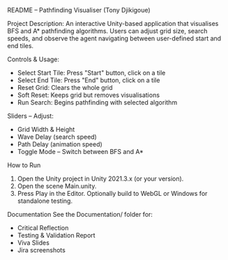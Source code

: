 README – Pathfinding Visualiser (Tony Djikigoue)

Project Description: 
An interactive Unity-based application that visualises BFS and A* pathfinding algorithms. Users can adjust grid size, search speeds, and observe the agent navigating between user-defined start and end tiles.

Controls & Usage:
- Select Start Tile: Press "Start" button, click on a tile
- Select End Tile: Press "End" button, click on a tile
- Reset Grid: Clears the whole grid
- Soft Reset: Keeps grid but removes visualisations
- Run Search: Begins pathfinding with selected algorithm

Sliders – Adjust:
- Grid Width & Height
- Wave Delay (search speed)
- Path Delay (animation speed)
- Toggle Mode – Switch between BFS and A*

How to Run
1) Open the Unity project in Unity 2021.3.x (or your version).
2) Open the scene Main.unity.
3) Press Play in the Editor.
Optionally build to WebGL or Windows for standalone testing.

Documentation
See the Documentation/ folder for:
- Critical Reflection
- Testing & Validation Report
- Viva Slides
- Jira screenshots
